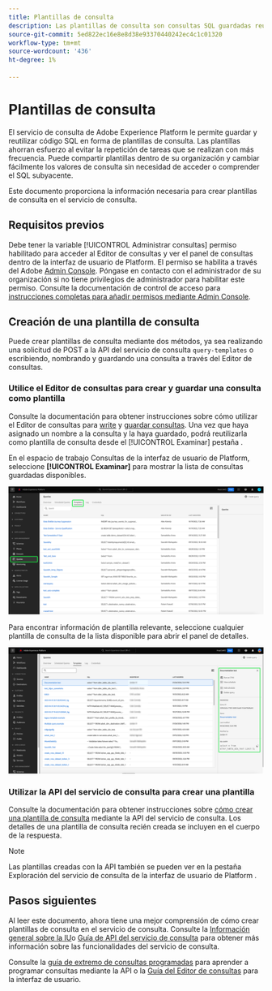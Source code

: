 ```yaml
---
title: Plantillas de consulta
description: Las plantillas de consulta son consultas SQL guardadas reutilizables y que otros usuarios pueden reutilizar para ahorrar tiempo y esfuerzo. Se pueden crear mediante el Editor de consultas o la API del servicio de consultas y están disponibles para su uso en todos los conjuntos de datos del Experience Platform.
source-git-commit: 5ed822ec16e8e8d38e93370440242ec4c1c01320
workflow-type: tm+mt
source-wordcount: '436'
ht-degree: 1%

---
```


# Plantillas de consulta

El servicio de consulta de Adobe Experience Platform le permite guardar y reutilizar código SQL en forma de plantillas de consulta. Las plantillas ahorran esfuerzo al evitar la repetición de tareas que se realizan con más frecuencia. Puede compartir plantillas dentro de su organización y cambiar fácilmente los valores de consulta sin necesidad de acceder o comprender el SQL subyacente.

Este documento proporciona la información necesaria para crear plantillas de consulta en el servicio de consulta.

## Requisitos previos

Debe tener la variable [!UICONTROL Administrar consultas] permiso habilitado para acceder al Editor de consultas y ver el panel de consultas dentro de la interfaz de usuario de Platform. El permiso se habilita a través del Adobe [Admin Console](https://adminconsole.adobe.com/). Póngase en contacto con el administrador de su organización si no tiene privilegios de administrador para habilitar este permiso. Consulte la documentación de control de acceso para [instrucciones completas para añadir permisos mediante Admin Console](../../access-control/home.md).

## Creación de una plantilla de consulta

Puede crear plantillas de consulta mediante dos métodos, ya sea realizando una solicitud de POST a la API del servicio de consulta `query-templates` o escribiendo, nombrando y guardando una consulta a través del Editor de consultas.

### Utilice el Editor de consultas para crear y guardar una consulta como plantilla

Consulte la documentación para obtener instrucciones sobre cómo utilizar el Editor de consultas para [write](./user-guide.md#query-authoring) y [guardar consultas](./user-guide.md#saving-queries). Una vez que haya asignado un nombre a la consulta y la haya guardado, podrá reutilizarla como plantilla de consulta desde el [!UICONTROL Examinar] pestaña .

En el espacio de trabajo Consultas de la interfaz de usuario de Platform, seleccione **[!UICONTROL Examinar]** para mostrar la lista de consultas guardadas disponibles.

![El espacio de trabajo de consultas con la pestaña Examinar resaltada.](../images/ui/query-templates/query-templates.png)

Para encontrar información de plantilla relevante, seleccione cualquier plantilla de consulta de la lista disponible para abrir el panel de detalles.

![El panel de detalles del espacio de trabajo de consultas con el ID de consulta resaltado.](../images/ui/query-templates/details-panel.png)

### Utilizar la API del servicio de consulta para crear una plantilla

Consulte la documentación para obtener instrucciones sobre [cómo crear una plantilla de consulta](../api/query-templates.md#create-a-query-template) mediante la API del servicio de consulta. Los detalles de una plantilla de consulta recién creada se incluyen en el cuerpo de la respuesta.

>[!NOTE]
>
>Las plantillas creadas con la API también se pueden ver en la pestaña Exploración del servicio de consulta de la interfaz de usuario de Platform .

## Pasos siguientes

Al leer este documento, ahora tiene una mejor comprensión de cómo crear plantillas de consulta en el servicio de consulta. Consulte la [Información general sobre la IU](./overview.md)o [Guía de API del servicio de consulta](../api/getting-started.md) para obtener más información sobre las funcionalidades del servicio de consulta.

Consulte la [guía de extremo de consultas programadas](../api/scheduled-queries.md) para aprender a programar consultas mediante la API o la [Guía del Editor de consultas](./user-guide.md#scheduled-queries) para la interfaz de usuario.
